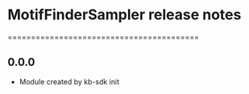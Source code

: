 # MotifFinderSampler release notes
=========================================

0.0.0
-----
* Module created by kb-sdk init
